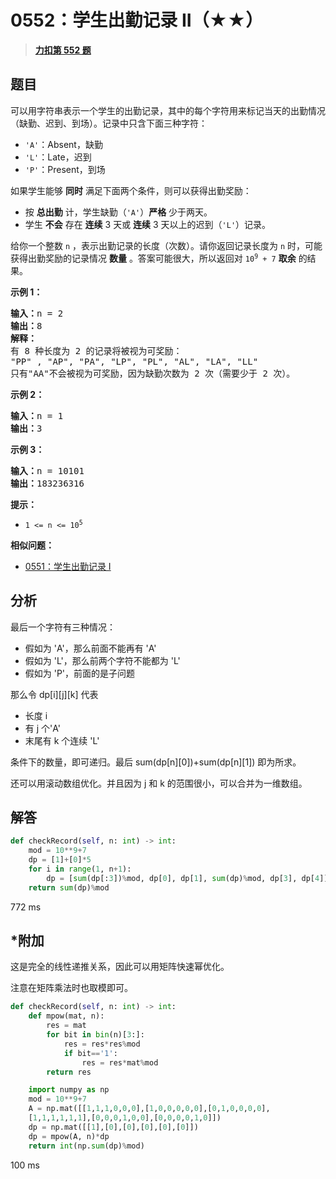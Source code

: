 # 0552：学生出勤记录 II（★★）


> <u>**[力扣第 552 题](https://leetcode.cn/problems/student-attendance-record-ii/)**</u>

## 题目

可以用字符串表示一个学生的出勤记录，其中的每个字符用来标记当天的出勤情况（缺勤、迟到、到场）。记录中只含下面三种字符：
<ul>
<li><code>'A'</code>：Absent，缺勤</li>
<li><code>'L'</code>：Late，迟到</li>
<li><code>'P'</code>：Present，到场</li>
</ul>

<p>如果学生能够 <strong>同时</strong> 满足下面两个条件，则可以获得出勤奖励：</p>

<ul>
<li>按 <strong>总出勤</strong> 计，学生缺勤（<code>'A'</code>）<strong>严格</strong> 少于两天。</li>
<li>学生 <strong>不会</strong> 存在 <strong>连续</strong> 3 天或 <strong>连续</strong> 3 天以上的迟到（<code>'L'</code>）记录。</li>
</ul>

<p>给你一个整数 <code>n</code> ，表示出勤记录的长度（次数）。请你返回记录长度为 <code>n</code> 时，可能获得出勤奖励的记录情况 <strong>数量</strong> 。答案可能很大，所以返回对 <code>10<sup>9</sup> + 7</code> <strong>取余</strong> 的结果。</p>



<p><strong>示例 1：</strong></p>

<pre>
<strong>输入：</strong>n = 2
<strong>输出：</strong>8
<strong>解释：
</strong>有 8 种长度为 2 的记录将被视为可奖励：
"PP" , "AP", "PA", "LP", "PL", "AL", "LA", "LL"
只有"AA"不会被视为可奖励，因为缺勤次数为 2 次（需要少于 2 次）。
</pre>

<p><strong>示例 2：</strong></p>

<pre>
<strong>输入：</strong>n = 1
<strong>输出：</strong>3
</pre>

<p><strong>示例 3：</strong></p>

<pre>
<strong>输入：</strong>n = 10101
<strong>输出：</strong>183236316
</pre>



<p><strong>提示：</strong></p>

<ul>
<li><code>1 &lt;= n &lt;= 10<sup>5</sup></code></li>
</ul>


**相似问题：**
- [0551：学生出勤记录 I](/leetcode/0551)


## 分析

最后一个字符有三种情况：
- 假如为 'A'，那么前面不能再有 'A'
- 假如为 'L'，那么前两个字符不能都为 'L'
- 假如为 'P'，前面的是子问题

那么令 dp[i][j][k] 代表
- 长度 i
- 有 j 个'A'
- 末尾有 k 个连续 'L'

条件下的数量，即可递归。最后 sum(dp[n][0])+sum(dp[n][1]) 即为所求。

还可以用滚动数组优化。并且因为 j 和 k 的范围很小，可以合并为一维数组。

## 解答

```python
def checkRecord(self, n: int) -> int:
    mod = 10**9+7
    dp = [1]+[0]*5
    for i in range(1, n+1):
        dp = [sum(dp[:3])%mod, dp[0], dp[1], sum(dp)%mod, dp[3], dp[4]]
    return sum(dp)%mod
```
772 ms

## *附加

这是完全的线性递推关系，因此可以用矩阵快速幂优化。

注意在矩阵乘法时也取模即可。

```python
def checkRecord(self, n: int) -> int:
    def mpow(mat, n):
        res = mat
        for bit in bin(n)[3:]:
            res = res*res%mod
            if bit=='1':
                res = res*mat%mod
        return res

    import numpy as np
    mod = 10**9+7
    A = np.mat([[1,1,1,0,0,0],[1,0,0,0,0,0],[0,1,0,0,0,0],
    [1,1,1,1,1,1],[0,0,0,1,0,0],[0,0,0,0,1,0]])
    dp = np.mat([[1],[0],[0],[0],[0],[0]])
    dp = mpow(A, n)*dp
    return int(np.sum(dp)%mod)
```
100 ms
